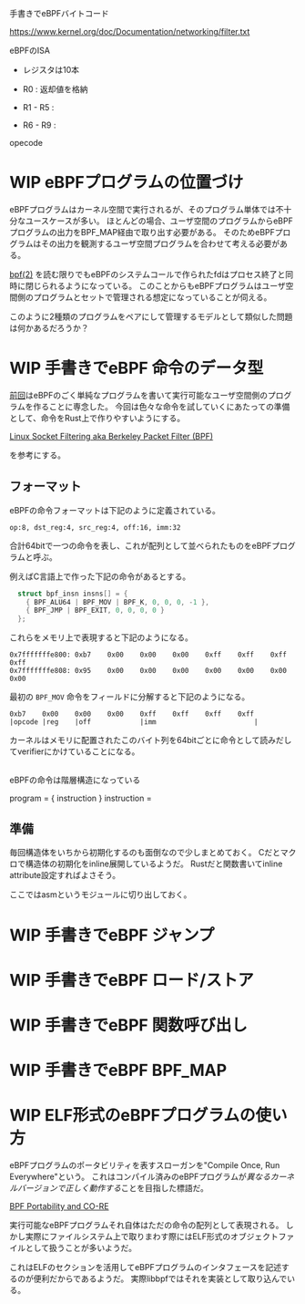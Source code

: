 手書きでeBPFバイトコード

https://www.kernel.org/doc/Documentation/networking/filter.txt

eBPFのISA

* レジスタは10本

* R0 : 返却値を格納
* R1 - R5 : 
* R6 - R9 : 

opecode

# WIP eBPFプログラムの位置づけ

eBPFプログラムはカーネル空間で実行されるが、そのプログラム単体では不十分なユースケースが多い。
ほとんどの場合、ユーザ空間のプログラムからeBPFプログラムの出力をBPF_MAP経由で取り出す必要がある。
そのためeBPFプログラムはその出力を観測するユーザ空間プログラムを合わせて考える必要がある。

[bpf(2)] を読む限りでもeBPFのシステムコールで作られたfdはプロセス終了と同時に閉じられるようになっている。
このことからもeBPFプログラムはユーザ空間側のプログラムとセットで管理される想定になっていることが伺える。

このように2種類のプログラムをペアにして管理するモデルとして類似した問題は何かあるだろうか？

[bpf(2)]: https://man7.org/linux/man-pages/man2/bpf.2.html

# WIP 手書きでeBPF 命令のデータ型

[前回]はeBPFのごく単純なプログラムを書いて実行可能なユーザ空間側のプログラムを作ることに専念した。
今回は色々な命令を試していくにあたっての準備として、命令をRust上で作りやすいようにする。

[Linux Socket Filtering aka Berkeley Packet Filter (BPF)]()

を参考にする。

## フォーマット

eBPFの命令フォーマットは下記のように定義されている。

```
op:8, dst_reg:4, src_reg:4, off:16, imm:32
```

合計64bitで一つの命令を表し、これが配列として並べられたものをeBPFプログラムと呼ぶ。

例えばC言語上で作った下記の命令があるとする。

```c
  struct bpf_insn insns[] = {
    { BPF_ALU64 | BPF_MOV | BPF_K, 0, 0, 0, -1 },
    { BPF_JMP | BPF_EXIT, 0, 0, 0, 0 }
  };
```
これらをメモリ上で表現すると下記のようになる。
```
0x7fffffffe800: 0xb7    0x00    0x00    0x00    0xff    0xff    0xff    0xff
0x7fffffffe808: 0x95    0x00    0x00    0x00    0x00    0x00    0x00    0x00
```

最初の `BPF_MOV` 命令をフィールドに分解すると下記のようになる。
```
0xb7    0x00    0x00    0x00    0xff    0xff    0xff    0xff
|opcode |reg    |off            |imm                        |
```

カーネルはメモリに配置されたこのバイト列を64bitごとに命令として読みだしてverifierにかけていることになる。

## 

eBPFの命令は階層構造になっている



program = { instruction }
instruction = 

## 準備

毎回構造体をいちから初期化するのも面倒なので少しまとめておく。
Cだとマクロで構造体の初期化をinline展開しているようだ。
Rustだと関数書いてinline attribute設定すればよさそう。

ここではasmというモジュールに切り出しておく。

[前回]: /posts/note/run-ebpf-socket-filter/
[Linux Socket Filtering aka Berkeley Packet Filter (BPF)]: https://www.kernel.org/doc/Documentation/networking/filter.txt

# WIP 手書きでeBPF ジャンプ

# WIP 手書きでeBPF ロード/ストア

# WIP 手書きでeBPF 関数呼び出し

# WIP 手書きでeBPF BPF_MAP

# WIP ELF形式のeBPFプログラムの使い方

eBPFプログラムのポータビリティを表すスローガンを"Compile Once, Run Everywhere"という。
これはコンパイル済みのeBPFプログラムが*異なるカーネルバージョンで正しく動作する*ことを目指した標語だ。

[BPF Portability and CO-RE](https://facebookmicrosites.github.io/bpf/blog/2020/02/19/bpf-portability-and-co-re.html)

実行可能なeBPFプログラムそれ自体はただの命令の配列として表現される。
しかし実際にファイルシステム上で取りまわす際にはELF形式のオブジェクトファイルとして扱うことが多いようだ。

これはELFのセクションを活用してeBPFプログラムのインタフェースを記述するのが便利だからであるようだ。
実際libbpfではそれを実装として取り込んでいる。

